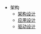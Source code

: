 - 架构
    - [架构设计](/Framework/Framework.md)
    - [应用设计](/Framework/Application.md)
    - [驱动设计](/Framework/Drivers.md)

